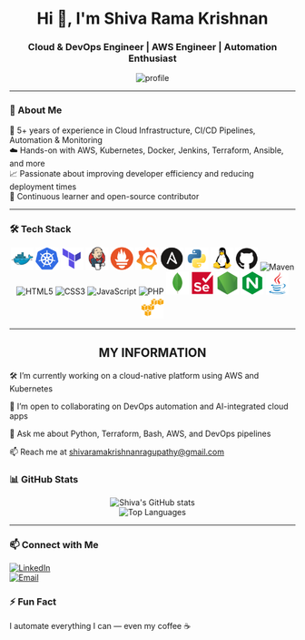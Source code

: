 <h1 align="center">Hi 👋, I'm Shiva Rama Krishnan</h1>
<h3 align="center">Cloud & DevOps Engineer | AWS Engineer | Automation Enthusiast</h3>

<p align="center">
  <img src="https://github.com/user-attachments/assets/836cf357-6ef1-4154-ae7a-0065a8d0af9c" width="300" alt="profile" />
</p>

---

### 🚀 About Me

🔧 5+ years of experience in Cloud Infrastructure, CI/CD Pipelines, Automation & Monitoring  
☁️ Hands-on with AWS, Kubernetes, Docker, Jenkins, Terraform, Ansible, and more  
📈 Passionate about improving developer efficiency and reducing deployment times  
🧠 Continuous learner and open-source contributor  

---

### 🛠️ Tech Stack
<p align="center">
 
  <img src="https://raw.githubusercontent.com/devicons/devicon/master/icons/docker/docker-original.svg" alt="docker" width="40" title="Docker"/>
  <img src="https://raw.githubusercontent.com/devicons/devicon/master/icons/kubernetes/kubernetes-plain.svg" alt="kubernetes" width="40" title="Kubernetes"/>
  <img src="https://raw.githubusercontent.com/devicons/devicon/master/icons/terraform/terraform-original.svg" alt="terraform" width="40" title="Terraform"/>
  <img src="https://raw.githubusercontent.com/devicons/devicon/master/icons/jenkins/jenkins-original.svg" alt="jenkins" width="40" title="Jenkins"/>
  <img src="https://raw.githubusercontent.com/devicons/devicon/master/icons/prometheus/prometheus-original.svg" alt="prometheus" width="40" title="Prometheus"/>
  <img src="https://raw.githubusercontent.com/devicons/devicon/master/icons/grafana/grafana-original.svg" alt="grafana" width="40" title="Grafana"/>
  <img src="https://raw.githubusercontent.com/devicons/devicon/master/icons/ansible/ansible-original.svg" alt="ansible" width="40" title="Ansible"/>
  <img src="https://raw.githubusercontent.com/devicons/devicon/master/icons/python/python-original.svg" alt="python" width="40" title="Python"/>
  <img src="https://raw.githubusercontent.com/devicons/devicon/master/icons/linux/linux-original.svg" alt="linux" width="40" title="Linux"/>
  <img src="https://raw.githubusercontent.com/devicons/devicon/master/icons/github/github-original.svg" alt="github" width="40" title="GitHub"/>
  <img src="https://cdn.jsdelivr.net/gh/devicons/devicon/icons/maven/maven-original.svg" alt="Maven" width="40" height="40"/>
  <img src="https://cdn.jsdelivr.net/gh/devicons/devicon/icons/html5/html5-original.svg" alt="HTML5" width="40" height="40"/>
  <img src="https://cdn.jsdelivr.net/gh/devicons/devicon/icons/css3/css3-original.svg" alt="CSS3" width="40" height="40"/>
  <img src="https://cdn.jsdelivr.net/gh/devicons/devicon/icons/javascript/javascript-original.svg" alt="JavaScript" width="40" height="40"/>
  <img src="https://cdn.jsdelivr.net/gh/devicons/devicon/icons/php/php-original.svg" alt="PHP" width="40" height="40"/>
  <img src="https://raw.githubusercontent.com/devicons/devicon/master/icons/mongodb/mongodb-original.svg" alt="mongodb" width="40" title="MongoDB"/>
  <img src="https://raw.githubusercontent.com/devicons/devicon/master/icons/selenium/selenium-original.svg" alt="selenium" width="40" title="Selenium"/>
 <img src="https://raw.githubusercontent.com/devicons/devicon/master/icons/nodejs/nodejs-original.svg" alt="nodejs" width="40" title="Node.js"/>
 <img src="https://raw.githubusercontent.com/devicons/devicon/master/icons/nginx/nginx-original.svg" alt="nginx" width="40" title="Nginx"/>
 <img src="https://raw.githubusercontent.com/devicons/devicon/master/icons/java/java-original.svg" alt="java" width="40" title="Java"/>
 <img src="https://raw.githubusercontent.com/devicons/devicon/master/icons/amazonwebservices/amazonwebservices-original.svg" alt="aws" width="40" title="Amazon Web Services"/>

</p>
</p>


---
<h2 align="center">MY INFORMATION</h2>
🛠️ I’m currently working on a cloud-native platform using AWS and Kubernetes

🤝 I’m open to collaborating on DevOps automation and AI-integrated cloud apps

💬 Ask me about Python, Terraform, Bash, AWS, and DevOps pipelines

📫 Reach me at shivaramakrishnanragupathy@gmail.com

### 📊 GitHub Stats

<p align="center">
  <img src="https://github-readme-stats.vercel.app/api?username=Shiva-ragupathy&show_icons=true&theme=tokyonight" alt="Shiva's GitHub stats"/>
  <br/>
  <img src="https://github-readme-stats.vercel.app/api/top-langs/?username=Shiva-ragupathy&layout=compact&theme=tokyonight" alt="Top Languages"/>
</p>

---

### 📫 Connect with Me

[![LinkedIn](https://img.shields.io/badge/LinkedIn-blue?logo=linkedin&logoColor=white)](https://www.linkedin.com/in/shiva-ragupathy)  
[![Email](https://img.shields.io/badge/Email-red?logo=gmail&logoColor=white)](mailto:shivaramakrishnanragupathy@gmail.com)



### ⚡ Fun Fact

I automate everything I can — even my coffee ☕
